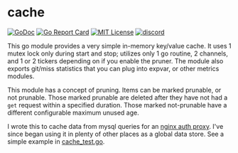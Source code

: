 # cache

[![GoDoc](https://godoc.org/golift.io/cache/svc?status.svg)](https://pkg.go.dev/golift.io/cache)
[![Go Report Card](https://goreportcard.com/badge/golift.io/cache)](https://goreportcard.com/report/golift.io/cache)
[![MIT License](http://img.shields.io/:license-mit-blue.svg)](https://github.com/golift/cache/blob/master/LICENSE)
[![discord](https://badgen.net/badge/icon/Discord?color=0011ff&label&icon=https://simpleicons.now.sh/discord/eee "GoLift Discord")](https://golift.io/discord)

This go module provides a very simple in-memory key/value cache.
It uses 1 mutex lock only during start and stop; utilizes only 1 go routine,
2 channels, and 1 or 2 tickers depending on if you enable the pruner.
The module also exports git/miss statistics that you can 
plug into expvar, or other metrics modules.

This module has a concept of pruning. Items can be marked prunable,
or not prunable. Those marked prunable are deleted after they have not
had a `get` request within a specified duration. Those marked not-prunable
have a different configurable maximum unused age.

I wrote this to cache data from mysql queries for an [nginx auth proxy](https://github.com/Notifiarr/mysql-auth-proxy).
I've since began using it in plenty of other places as a global data store.
See a simple example in [cache_test.go](cache_test.go).
